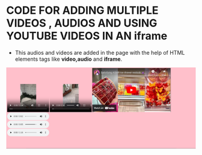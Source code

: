 # CODE FOR ADDING MULTIPLE VIDEOS , AUDIOS AND USING YOUTUBE VIDEOS IN AN iframe


* This audios and videos are added in the page with the help of HTML elements tags like **video,audio**  and **iframe**.


![!\[Alt text\](picture.png)](picture.png)